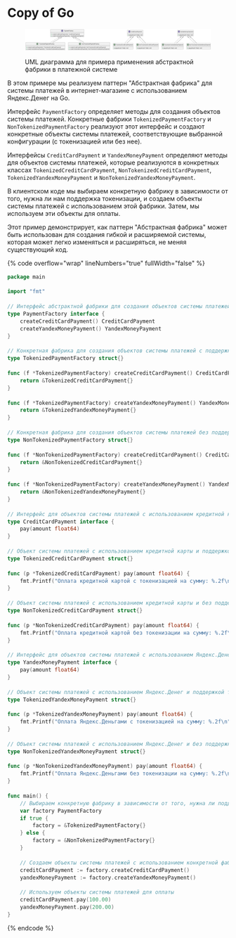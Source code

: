 # Copy of Go

<figure><img src="../../../../../.gitbook/assets/image (1).png" alt=""><figcaption><p>UML диаграмма для примера применения абстрактной фабрики в платежной системе</p></figcaption></figure>

В этом примере мы реализуем паттерн "Абстрактная фабрика" для системы платежей в интернет-магазине с использованием Яндекс.Денег на Go.

Интерфейс `PaymentFactory` определяет методы для создания объектов системы платежей. Конкретные фабрики `TokenizedPaymentFactory` и `NonTokenizedPaymentFactory` реализуют этот интерфейс и создают конкретные объекты системы платежей, соответствующие выбранной конфигурации (с токенизацией или без нее).

Интерфейсы `CreditCardPayment` и `YandexMoneyPayment` определяют методы для объектов системы платежей, которые реализуются в конкретных классах `TokenizedCreditCardPayment`, `NonTokenizedCreditCardPayment`, `TokenizedYandexMoneyPayment` и `NonTokenizedYandexMoneyPayment`.

В клиентском коде мы выбираем конкретную фабрику в зависимости от того, нужна ли нам поддержка токенизации, и создаем объекты системы платежей с использованием этой фабрики. Затем, мы используем эти объекты для оплаты.

Этот пример демонстрирует, как паттерн "Абстрактная фабрика" может быть использован для создания гибкой и расширяемой системы, которая может легко изменяться и расширяться, не меняя существующий код.

{% code overflow="wrap" lineNumbers="true" fullWidth="false" %}
```go
package main

import "fmt"

// Интерфейс абстрактной фабрики для создания объектов системы платежей
type PaymentFactory interface {
    createCreditCardPayment() CreditCardPayment
    createYandexMoneyPayment() YandexMoneyPayment
}

// Конкретная фабрика для создания объектов системы платежей с поддержкой токенизации
type TokenizedPaymentFactory struct{}

func (f *TokenizedPaymentFactory) createCreditCardPayment() CreditCardPayment {
    return &TokenizedCreditCardPayment{}
}

func (f *TokenizedPaymentFactory) createYandexMoneyPayment() YandexMoneyPayment {
    return &TokenizedYandexMoneyPayment{}
}

// Конкретная фабрика для создания объектов системы платежей без поддержки токенизации
type NonTokenizedPaymentFactory struct{}

func (f *NonTokenizedPaymentFactory) createCreditCardPayment() CreditCardPayment {
    return &NonTokenizedCreditCardPayment{}
}

func (f *NonTokenizedPaymentFactory) createYandexMoneyPayment() YandexMoneyPayment {
    return &NonTokenizedYandexMoneyPayment{}
}

// Интерфейс для объектов системы платежей с использованием кредитной карты
type CreditCardPayment interface {
    pay(amount float64)
}

// Объект системы платежей с использованием кредитной карты и поддержкой токенизации
type TokenizedCreditCardPayment struct{}

func (p *TokenizedCreditCardPayment) pay(amount float64) {
    fmt.Printf("Оплата кредитной картой с токенизацией на сумму: %.2f\n", amount)
}

// Объект системы платежей с использованием кредитной карты и без поддержки токенизации
type NonTokenizedCreditCardPayment struct{}

func (p *NonTokenizedCreditCardPayment) pay(amount float64) {
    fmt.Printf("Оплата кредитной картой без токенизации на сумму: %.2f\n", amount)
}

// Интерфейс для объектов системы платежей с использованием Яндекс.Денег
type YandexMoneyPayment interface {
    pay(amount float64)
}

// Объект системы платежей с использованием Яндекс.Денег и поддержкой токенизации
type TokenizedYandexMoneyPayment struct{}

func (p *TokenizedYandexMoneyPayment) pay(amount float64) {
    fmt.Printf("Оплата Яндекс.Деньгами с токенизацией на сумму: %.2f\n", amount)
}

// Объект системы платежей с использованием Яндекс.Денег и без поддержки токенизации
type NonTokenizedYandexMoneyPayment struct{}

func (p *NonTokenizedYandexMoneyPayment) pay(amount float64) {
    fmt.Printf("Оплата Яндекс.Деньгами без токенизации на сумму: %.2f\n", amount)
}

func main() {
    // Выбираем конкретную фабрику в зависимости от того, нужна ли поддержка токенизации
    var factory PaymentFactory
    if true {
        factory = &TokenizedPaymentFactory{}
    } else {
        factory = &NonTokenizedPaymentFactory{}
    }

    // Создаем объекты системы платежей с использованием конкретной фабрики
    creditCardPayment := factory.createCreditCardPayment()
    yandexMoneyPayment := factory.createYandexMoneyPayment()

    // Используем объекты системы платежей для оплаты
    creditCardPayment.pay(100.00)
    yandexMoneyPayment.pay(200.00)
}

```
{% endcode %}
